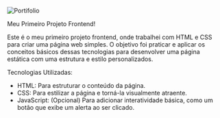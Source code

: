 ![Portifolio](https://github.com/user-attachments/assets/a1975bdb-0648-45be-843a-fb3401bab865)

Meu Primeiro Projeto Frontend!

Este é o meu primeiro projeto frontend, onde trabalhei com HTML e CSS para criar uma página web simples. 
O objetivo foi praticar e aplicar os conceitos básicos dessas tecnologias para desenvolver uma página estática com uma estrutura e estilo personalizados.

Tecnologias Utilizadas:
* HTML: Para estruturar o conteúdo da página.
* CSS: Para estilizar a página e torná-la visualmente atraente.
* JavaScript: (Opcional) Para adicionar interatividade básica, como um botão que exibe um alerta ao ser clicado.
